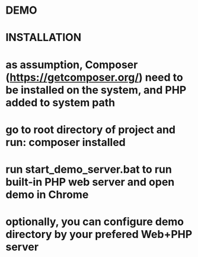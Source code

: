 DEMO
====



INSTALLATION
============

# as assumption, Composer (https://getcomposer.org/) need to be installed on the system, and PHP added to system path
# go to root directory of project and run: composer installed
# run start_demo_server.bat to run built-in PHP web server and open demo in Chrome
# optionally, you can configure demo directory by your prefered Web+PHP server